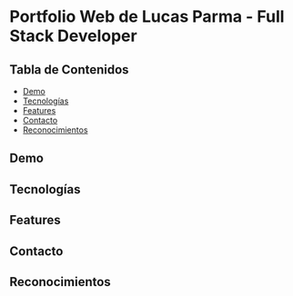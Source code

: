 # Portfolio Web de Lucas Parma - Full Stack Developer

## Tabla de Contenidos

- [Demo](#demo)
- [Tecnologías](#tecnologías)
- [Features](#features)
- [Contacto](#contacto)
- [Reconocimientos](#reconocimientos)

## Demo

<!-- TODO: Add a screenshot of the live project.
    1. Link to a 'live demo.'
    2. Describe your overall experience in a couple of sentences.
    3. List a few specific technical things that you learned or improved on.
    4. Share any other tips or guidance for others attempting this or something similar.
 -->

## Tecnologías

<!-- TODO: List any MAJOR libraries/frameworks (e.g. React, Tailwind) with links to their homepages. -->

## Features

<!-- TODO: List what specific 'user problems' that this application solves. -->

## Contacto

<!-- TODO: Include icons and links to your RELEVANT, PROFESSIONAL 'DEV-ORIENTED' social media. LinkedIn and dev.to are minimum. -->

## Reconocimientos

<!-- TODO: List any blog posts, tutorials or plugins that you may have used to complete the project. Only list those that had a significant impact. Obviously, we all 'Google' stuff while working on our things, but maybe something in particular stood out as a 'major contributor' to your skill set for this project. -->